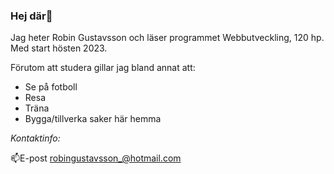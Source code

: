 ### Hej där👋

Jag heter Robin Gustavsson och läser programmet Webbutveckling, 120 hp. Med start hösten 2023. 

Förutom att studera gillar jag bland annat att: 
- Se på fotboll
- Resa
- Träna
- Bygga/tillverka saker här hemma

*Kontaktinfo:*

📫E-post robingustavsson_@hotmail.com
